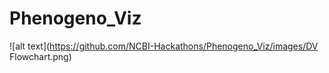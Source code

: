 # Phenogeno_Viz

![alt text](https://github.com/NCBI-Hackathons/Phenogeno_Viz/images/DV Flowchart.png)
